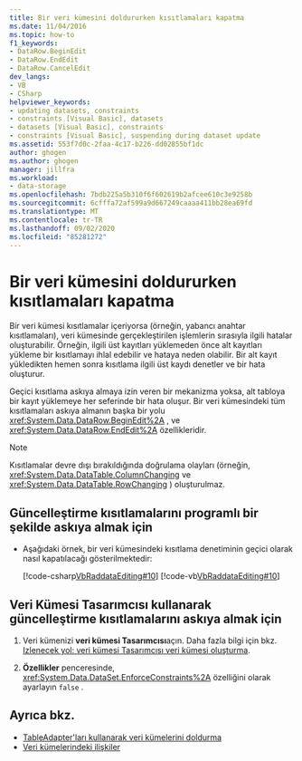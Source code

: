 ```yaml
---
title: Bir veri kümesini doldururken kısıtlamaları kapatma
ms.date: 11/04/2016
ms.topic: how-to
f1_keywords:
- DataRow.BeginEdit
- DataRow.EndEdit
- DataRow.CancelEdit
dev_langs:
- VB
- CSharp
helpviewer_keywords:
- updating datasets, constraints
- constraints [Visual Basic], datasets
- datasets [Visual Basic], constraints
- constraints [Visual Basic], suspending during dataset update
ms.assetid: 553f7d0c-2faa-4c17-b226-dd02855bf1dc
author: ghogen
ms.author: ghogen
manager: jillfra
ms.workload:
- data-storage
ms.openlocfilehash: 7bdb225a5b310f6f602619b2afcee610c3e9258b
ms.sourcegitcommit: 6cfffa72af599a9d667249caaaa411bb28ea69fd
ms.translationtype: MT
ms.contentlocale: tr-TR
ms.lasthandoff: 09/02/2020
ms.locfileid: "85281272"
---
```

# <a name="turn-off-constraints-while-filling-a-dataset"></a>Bir veri kümesini doldururken kısıtlamaları kapatma

Bir veri kümesi kısıtlamalar içeriyorsa (örneğin, yabancı anahtar kısıtlamaları), veri kümesinde gerçekleştirilen işlemlerin sırasıyla ilgili hatalar oluşturabilir. Örneğin, ilgili üst kayıtları yüklemeden önce alt kayıtları yükleme bir kısıtlamayı ihlal edebilir ve hataya neden olabilir. Bir alt kayıt yükledikten hemen sonra kısıtlama ilgili üst kaydı denetler ve bir hata oluşturur.

Geçici kısıtlama askıya almaya izin veren bir mekanizma yoksa, alt tabloya bir kayıt yüklemeye her seferinde bir hata oluşur. Bir veri kümesindeki tüm kısıtlamaları askıya almanın başka bir yolu <xref:System.Data.DataRow.BeginEdit%2A> , ve <xref:System.Data.DataRow.EndEdit%2A> özellikleridir.

> [!NOTE]
> Kısıtlamalar devre dışı bırakıldığında doğrulama olayları (örneğin, <xref:System.Data.DataTable.ColumnChanging> ve <xref:System.Data.DataTable.RowChanging> ) oluşturulmaz.

## <a name="to-suspend-update-constraints-programmatically"></a>Güncelleştirme kısıtlamalarını programlı bir şekilde askıya almak için

- Aşağıdaki örnek, bir veri kümesindeki kısıtlama denetiminin geçici olarak nasıl kapatılacağı gösterilmektedir:

     [!code-csharp[VbRaddataEditing#10](../data-tools/codesnippet/CSharp/turn-off-constraints-while-filling-a-dataset_1.cs)]
     [!code-vb[VbRaddataEditing#10](../data-tools/codesnippet/VisualBasic/turn-off-constraints-while-filling-a-dataset_1.vb)]

## <a name="to-suspend-update-constraints-using-the-dataset-designer"></a>Veri Kümesi Tasarımcısı kullanarak güncelleştirme kısıtlamalarını askıya almak için

1. Veri kümenizi **veri kümesi Tasarımcısı**açın. Daha fazla bilgi için bkz. [Izlenecek yol: veri kümesi Tasarımcısı veri kümesi oluşturma](walkthrough-creating-a-dataset-with-the-dataset-designer.md).

2. **Özellikler** penceresinde, <xref:System.Data.DataSet.EnforceConstraints%2A> özelliğini olarak ayarlayın `false` .

## <a name="see-also"></a>Ayrıca bkz.

- [TableAdapter'ları kullanarak veri kümelerini doldurma](../data-tools/fill-datasets-by-using-tableadapters.md)
- [Veri kümelerindeki ilişkiler](../data-tools/relationships-in-datasets.md)
